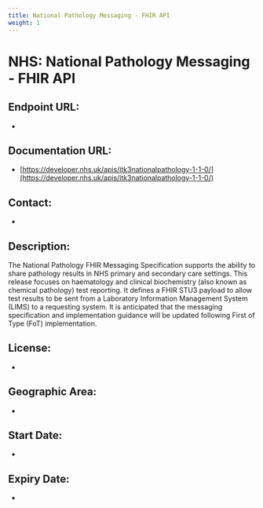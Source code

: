 ```yaml
---
title: National Pathology Messaging - FHIR API
weight: 1
---
```


# NHS: National Pathology Messaging - FHIR API

## Endpoint URL:
 - []()

## Documentation URL:
 - [https://developer.nhs.uk/apis/itk3nationalpathology-1-1-0/](https://developer.nhs.uk/apis/itk3nationalpathology-1-1-0/)

## Contact:
 - [](mailto:)

## Description:
The National Pathology FHIR Messaging Specification supports the ability to share pathology results in NHS primary and secondary care settings. This release focuses on haematology and clinical biochemistry (also known as chemical pathology) test reporting. It defines a FHIR STU3 payload to allow test results to be sent from a Laboratory Information Management System (LIMS) to a requesting system. It is anticipated that the messaging specification and implementation guidance will be updated following First of Type (FoT) implementation.

## License:
 - 

## Geographic Area:
 - 

## Start Date:
 - 

## Expiry Date:
 - 

